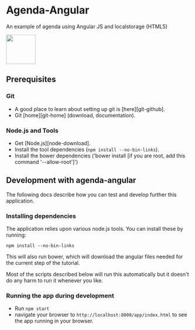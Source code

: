 # Agenda-Angular

An example of agenda using Angular JS and localstorage (HTML5)

<img src="https://angularjs.org/img/AngularJS-large.png" height="80">

## Prerequisites

### Git

- A good place to learn about setting up git is [here][git-github].
- Git [home][git-home] (download, documentation).

### Node.js and Tools

- Get [Node.js][node-download].
- Install the tool dependencies (`npm install --no-bin-links`).
- Install the bower dependencies ('bower install [if you are root, add this command '--allow-root']')

## Development with agenda-angular

The following docs describe how you can test and develop further this application.

### Installing dependencies

The application relies upon various node.js tools.  You can install these by running:

```
npm install --no-bin-links
```

This will also run bower, which will download the angular files needed for the current step of the
tutorial.

Most of the scripts described below will run this automatically but it doesn't do any harm to run
it whenever you like.

### Running the app during development

- Run `npm start`
- navigate your browser to `http://localhost:8000/app/index.html` to see the app running in your browser.
